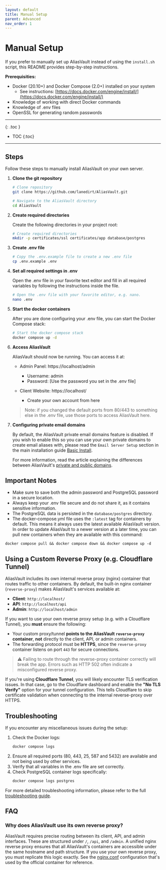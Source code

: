 ```yaml
---
layout: default
title: Manual Setup
parent: Advanced
nav_order: 1
---
```


# Manual Setup

If you prefer to manually set up AliasVault instead of using the `install.sh` script, this README provides step-by-step instructions.

**Prerequisities:**
- Docker (20.10+) and Docker Compose (2.0+) installed on your system
  - See instructions: [https://docs.docker.com/engine/install/](https://docs.docker.com/engine/install/)
- Knowledge of working with direct Docker commands
- Knowledge of .env files
- OpenSSL for generating random passwords

---

{: .toc }
* TOC
{:toc}

---


## Steps
Follow these steps to manually install AliasVault on your own server.

1. **Clone the git repository**
   ```bash
   # Clone repository
   git clone https://github.com/lanedirt/AliasVault.git

   # Navigate to the AliasVault directory
   cd AliasVault
   ```

2. **Create required directories**

   Create the following directories in your project root:
   ```bash
   # Create required directories
   mkdir -p certificates/ssl certificates/app database/postgres
   ```

3. **Create .env file**

   ```bash
   # Copy the .env.example file to create a new .env file
   cp .env.example .env
   ```

4. **Set all required settings in .env**

   Open the .env file in your favorite text editor and fill in all required variables
   by following the instructions inside the file.

   ```bash
   # Open the .env file with your favorite editor, e.g. nano.
   nano .env
   ```

5. **Start the docker containers**

   After you are done configuring your .env file, you can start the Docker Compose stack:
   ```bash
   # Start the docker compose stack
   docker compose up -d
   ```

6. **Access AliasVault**

    AliasVault should now be running. You can access it at:

    - Admin Panel: https://localhost/admin
        - Username: admin
        - Password: [Use the password you set in the .env file]

    - Client Website: https://localhost/
        - Create your own account from here

   > Note: if you changed the default ports from 80/443 to something else in the .env file, use those ports to access AliasVault here.

7. **Configuring private email domains**

   By default, the AliasVault private email domains feature is disabled. If you wish to enable this so you can use your own private domains to create email aliases with, please read the `Email Server Setup` section in the main installation guide [Basic Install](../install.md#3-email-server-setup).

   For more information, read the article explaining the differences between AliasVault's [private and public domains](../../misc/private-vs-public-email.md).


## Important Notes

- Make sure to save both the admin password and PostgreSQL password in a secure location.
- Always keep your .env file secure and do not share it, as it contains sensitive information.
- The PostgreSQL data is persisted in the `database/postgres` directory.
- The docker-compose.yml file uses the `:latest` tag for containers by default. This means it always uses the latest available AliasVault version. In order to update AliasVault to a newer version at a later time, you can pull new containers when they are available with this command:
```
docker compose pull && docker compose down && docker compose up -d
```

## Using a Custom Reverse Proxy (e.g. Cloudflare Tunnel)

AliasVault includes its own internal reverse proxy (nginx) container that routes traffic to other containers. By default, the built-in nginx container (`reverse-proxy`) makes AliasVault's services available at:

- **Client**: `http://localhost/`
- **API**: `http://localhost/api`
- **Admin**: `http://localhost/admin`

If you want to use your own reverse proxy setup (e.g. with a Cloudflare Tunnel), you **must** ensure the following:

- Your custom proxy/tunnel **points to the AliasVault `reverse-proxy` container**, **not** directly to the client, API, or admin containers.
- The forwarding protocol must be **HTTPS**, since the `reverse-proxy` container listens on port `443` for secure connections.

> ⚠️ Failing to route through the reverse-proxy container correctly will break the app. Errors such as HTTP 502 often indicate a misconfigured reverse proxy.

If you're using **Cloudflare Tunnel**, you will likely encounter TLS verification issues. In that case, go to the Cloudflare dashboard and enable the **"No TLS Verify"** option for your tunnel configuration. This tells Cloudflare to skip certificate validation when connecting to the internal reverse-proxy over HTTPS.


## Troubleshooting
If you encounter any miscellaneous issues during the setup:

1. Check the Docker logs:
   ```bash
   docker compose logs
   ```
2. Ensure all required ports (80, 443, 25, 587 and 5432) are available and not being used by other services.
3. Verify that all variables in the .env file are set correctly.
4. Check PostgreSQL container logs specifically:
   ```bash
   docker compose logs postgres
   ```

For more detailed troubleshooting information, please refer to the full [troubleshooting guide](../troubleshooting.md).

## FAQ
### Why does AliasVault use its own reverse proxy?
AliasVault requires precise routing between its client, API, and admin interfaces. These are structured under `/`, `/api`, and `/admin`. A unified nginx reverse proxy ensures that all AliasVault's containers are accessible under the same hostname and path structure. If you use your own reverse proxy, you must replicate this logic exactly. See the [nginx.conf](https://raw.githubusercontent.com/lanedirt/AliasVault/refs/heads/main/apps/server/nginx.conf) configuration that's used by the official container for reference.
